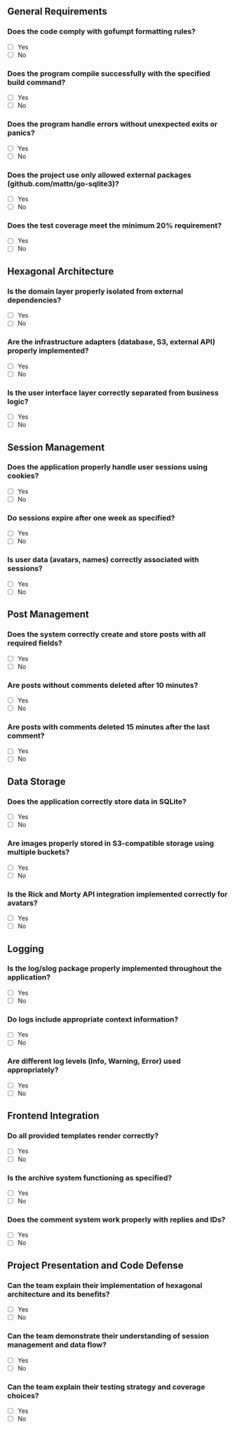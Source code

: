 ## General Requirements
### Does the code comply with gofumpt formatting rules?
- [ ] Yes
- [ ] No

### Does the program compile successfully with the specified build command?
- [ ] Yes
- [ ] No

### Does the program handle errors without unexpected exits or panics?
- [ ] Yes
- [ ] No

### Does the project use only allowed external packages (github.com/mattn/go-sqlite3)?
- [ ] Yes
- [ ] No

### Does the test coverage meet the minimum 20% requirement?
- [ ] Yes
- [ ] No

## Hexagonal Architecture
### Is the domain layer properly isolated from external dependencies?
- [ ] Yes
- [ ] No

### Are the infrastructure adapters (database, S3, external API) properly implemented?
- [ ] Yes
- [ ] No

### Is the user interface layer correctly separated from business logic?
- [ ] Yes
- [ ] No

## Session Management
### Does the application properly handle user sessions using cookies?
- [ ] Yes
- [ ] No

### Do sessions expire after one week as specified?
- [ ] Yes
- [ ] No

### Is user data (avatars, names) correctly associated with sessions?
- [ ] Yes
- [ ] No

## Post Management
### Does the system correctly create and store posts with all required fields?
- [ ] Yes
- [ ] No

### Are posts without comments deleted after 10 minutes?
- [ ] Yes
- [ ] No

### Are posts with comments deleted 15 minutes after the last comment?
- [ ] Yes
- [ ] No

## Data Storage
### Does the application correctly store data in SQLite?
- [ ] Yes
- [ ] No

### Are images properly stored in S3-compatible storage using multiple buckets?
- [ ] Yes
- [ ] No

### Is the Rick and Morty API integration implemented correctly for avatars?
- [ ] Yes
- [ ] No

## Logging
### Is the log/slog package properly implemented throughout the application?
- [ ] Yes
- [ ] No

### Do logs include appropriate context information?
- [ ] Yes
- [ ] No

### Are different log levels (Info, Warning, Error) used appropriately?
- [ ] Yes
- [ ] No

## Frontend Integration
### Do all provided templates render correctly?
- [ ] Yes
- [ ] No

### Is the archive system functioning as specified?
- [ ] Yes
- [ ] No

### Does the comment system work properly with replies and IDs?
- [ ] Yes
- [ ] No

## Project Presentation and Code Defense
### Can the team explain their implementation of hexagonal architecture and its benefits?
- [ ] Yes
- [ ] No

### Can the team demonstrate their understanding of session management and data flow?
- [ ] Yes
- [ ] No

### Can the team explain their testing strategy and coverage choices?
- [ ] Yes
- [ ] No
